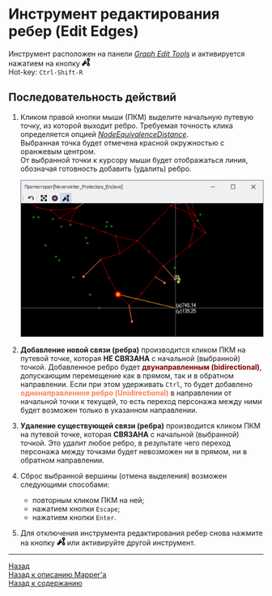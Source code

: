 # **Инструмент редактирования ребер (Edit Edges)**

Инструмент расположен на панели [*Graph Edit Tools*](Mapper-EditTools-RU.md) и активируется нажатием на кнопку ![EditEdges](img/icons/miniEditEdge.png)  
Hot-key: ``Ctrl-Shift-R``

## **Последовательность действий**

1. Кликом правой кнопки мыши (ПКМ) выделите начальную путевую точку, из которой выходит ребро. Требуемая точность клика определяется опцией [*NodeEquivalenceDistance*](Mapper-MappingTools-RU.md#ref-NodeEquivalenceDistance).  
   Выбранная точка будет отмечена красной окружностью с оранжевым центром.  
   От выбранной точки к курсору мыши будет отображаться линия, обозначая готовность добавить (удалить) ребро.  

   <p align="center"><img src="img/EditEdges/EditEdges.png"></p> 

2. **Добавление новой связи (ребра)** производится кликом ПКМ на путевой точке, которая **НЕ СВЯЗАНА** с начальной (выбранной) точкой. Добавленное ребро будет **<font color=Maroon>двунаправленным (bidirectional)</font>**, допускающим перемещение как в прямом, так и в обратном направлении.
   Если при этом удерживать ``Ctrl``, то будет добавлено **<font color=Coral>однонаправленное ребро (Unidirectional)</font>** в направлении от начальной точки к текущей, то есть переход персонажа между ними будет возможен только в указанном направлении.

3. **Удаление существующей связи (ребра)** производится кликом ПКМ на путевой точке, которая **СВЯЗАНА** с начальной (выбранной) точкой. Это удалит любое ребро, в результате чего переход персонажа между точками будет невозможен ни в прямом, ни в обратном направлении.  
   
4. Сброс выбранной вершины (отмена выделения) возможен следующими способами:
   - повторным кликом ПКМ на ней;
   - нажатием кнопки ``Escape``;
   - нажатием кнопки ``Enter``.
   
5. Для отключения инструмента редактирования ребер снова нажмите на кнопку ![EditEdges](img/icons/miniEditEdge.png) или активируйте другой инструмент.

---

<a href="javascript:history.back()">Назад</a>  
[Назад к описанию Mapper'a](Mapper-RU.md)  
[Назад к содержанию](../../index.md)
